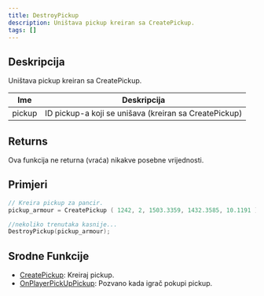 ```yaml
---
title: DestroyPickup
description: Uništava pickup kreiran sa CreatePickup.
tags: []
---
```


## Deskripcija

Uništava pickup kreiran sa CreatePickup.

| Ime    | Deskripcija                                           |
| ------ | ----------------------------------------------------- |
| pickup | ID pickup-a koji se unišava (kreiran sa CreatePickup) |

## Returns

Ova funkcija ne returna (vraća) nikakve posebne vrijednosti.

## Primjeri

```c
// Kreira pickup za pancir.
pickup_armour = CreatePickup ( 1242, 2, 1503.3359, 1432.3585, 10.1191 );

//nekoliko trenutaka kasnije...
DestroyPickup(pickup_armour);
```

## Srodne Funkcije

- [CreatePickup](CreatePickup): Kreiraj pickup.
- [OnPlayerPickUpPickup](../callbacks/OnPlayerPickUpPickup): Pozvano kada igrač pokupi pickup.
